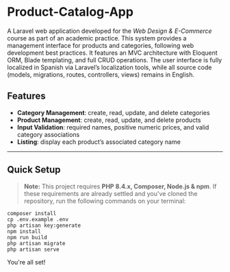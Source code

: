 # Product-Catalog-App

A Laravel web application developed for the *Web Design & E-Commerce* course as part of an academic practice. This system provides a management interface for products and categories, following web development best practices. It features an MVC architecture with Eloquent ORM, Blade templating, and full CRUD operations. The user interface is fully localized in Spanish via Laravel’s localization tools, while all source code (models, migrations, routes, controllers, views) remains in English.

## Features

- **Category Management**: create, read, update, and delete categories  
- **Product Management**: create, read, update, and delete products  
- **Input Validation**: required names, positive numeric prices, and valid category associations  
- **Listing**: display each product’s associated category name  
  
---

## Quick Setup

> **Note:** This project requires **PHP 8.4.x, Composer, Node.js & npm**. If these requirements are already settled and you've cloned the repository, run the following commands on your terminal:

    composer install
    cp .env.example .env
    php artisan key:generate
    npm install
    npm run build
    php artisan migrate
    php artisan serve


You're all set!

